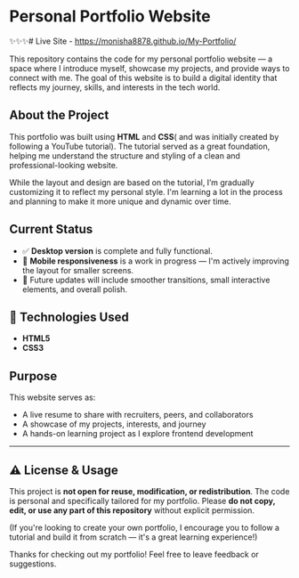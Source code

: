 # Personal Portfolio Website
✨✨✨#  Live Site  - https://monisha8878.github.io/My-Portfolio/ 

This repository contains the code for my personal portfolio website — a space where I introduce myself, showcase my projects, and provide ways to connect with me. The goal of this website is to build a digital identity that reflects my journey, skills, and interests in the tech world.

## About the Project

This portfolio was built using **HTML** and **CSS**( and was initially created by following a YouTube tutorial). The tutorial served as a great foundation, helping me understand the structure and styling of a clean and professional-looking website.

While the layout and design are based on the tutorial, I’m gradually customizing it to reflect my personal style. I'm learning a lot in the process and planning to make it more unique and dynamic over time.

##  Current Status

- ✅ **Desktop version** is complete and fully functional.
- 📱 **Mobile responsiveness** is a work in progress — I'm actively improving the layout for smaller screens.
- 🌟 Future updates will include smoother transitions, small interactive elements, and overall polish.

## 🔧 Technologies Used

- **HTML5**
- **CSS3**

##  Purpose

This website serves as:
- A live resume to share with recruiters, peers, and collaborators
- A showcase of my projects, interests, and journey
- A hands-on learning project as I explore frontend development

--- 
## ⚠️ License & Usage

This project is **not open for reuse, modification, or redistribution**. The code is personal and specifically tailored for my portfolio. Please **do not copy, edit, or use any part of this repository** without explicit permission.

(If you're looking to create your own portfolio, I encourage you to follow a tutorial and build it from scratch — it's a great learning experience!)


Thanks for checking out my portfolio! Feel free to leave feedback or suggestions.
